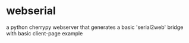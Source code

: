 # webserial
a python cherrypy webserver that generates a basic 'serial2web' bridge with basic client-page example
